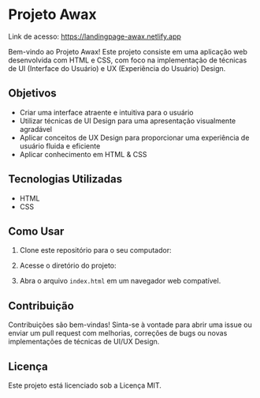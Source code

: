 # Projeto Awax
Link de acesso: https://landingpage-awax.netlify.app

Bem-vindo ao Projeto Awax! Este projeto consiste em uma aplicação web desenvolvida com HTML e CSS, com foco na implementação de técnicas de UI (Interface do Usuário) e UX (Experiência do Usuário) Design.

## Objetivos

- Criar uma interface atraente e intuitiva para o usuário
- Utilizar técnicas de UI Design para uma apresentação visualmente agradável
- Aplicar conceitos de UX Design para proporcionar uma experiência de usuário fluida e eficiente
- Aplicar conhecimento em HTML & CSS


## Tecnologias Utilizadas

- HTML
- CSS

## Como Usar

1. Clone este repositório para o seu computador:
   
2. Acesse o diretório do projeto:

3. Abra o arquivo `index.html` em um navegador web compatível.

## Contribuição

Contribuições são bem-vindas! Sinta-se à vontade para abrir uma issue ou enviar um pull request com melhorias, correções de bugs ou novas implementações de técnicas de UI/UX Design.

## Licença

Este projeto está licenciado sob a Licença MIT.



